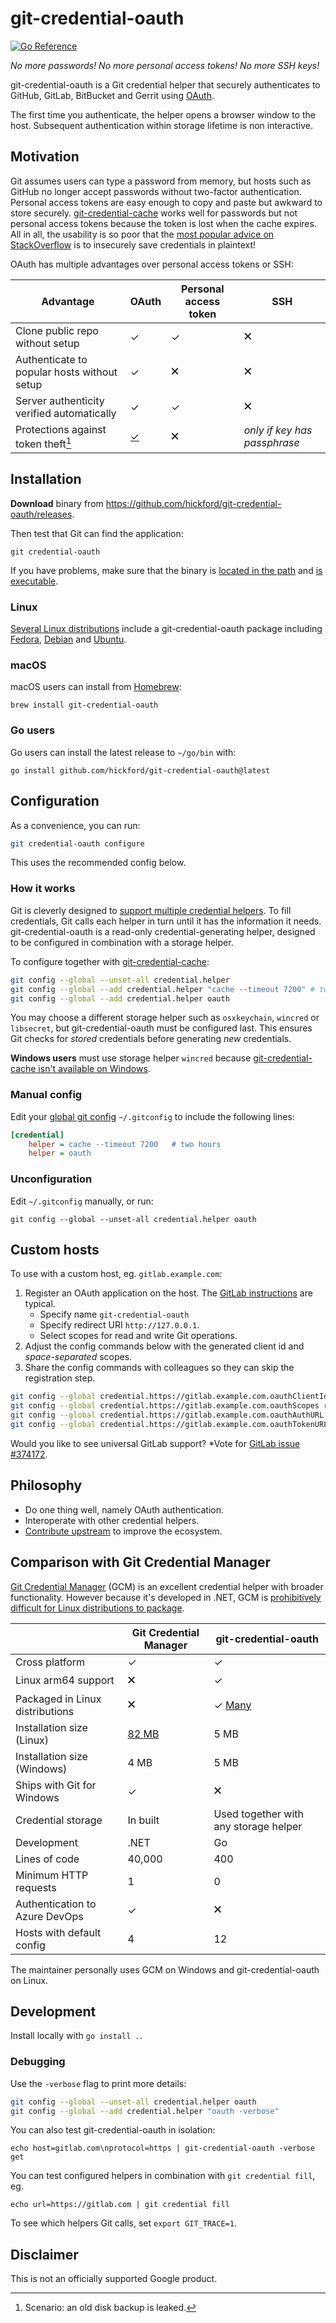 git-credential-oauth
====================

[![Go Reference](https://pkg.go.dev/badge/github.com/hickford/git-credential-oauth.svg)](https://pkg.go.dev/github.com/hickford/git-credential-oauth)

*No more passwords! No more personal access tokens! No more SSH keys!*

git-credential-oauth is a Git credential helper that securely authenticates to GitHub, GitLab, BitBucket and Gerrit using [OAuth](https://datatracker.ietf.org/wg/oauth/about/).

The first time you authenticate, the helper opens a browser window to the host.
Subsequent authentication within storage lifetime is non interactive.

## Motivation

Git assumes users can type a password from memory, but hosts such as GitHub no longer accept passwords without two-factor authentication.
Personal access tokens are easy enough to copy and paste but awkward to store securely.
[git-credential-cache](https://git-scm.com/docs/git-credential-cache) works well for passwords but not personal access tokens because the token is lost when the cache expires.
All in all, the usability is so poor that the [most popular advice on StackOverflow](https://stackoverflow.com/a/35942890/284795) is to insecurely save credentials in plaintext!

OAuth has multiple advantages over personal access tokens or SSH:

| Advantage                                  | OAuth | Personal access token | SSH |
|--------------------------------------------|-------|-----------------------|-----|
| Clone public repo without setup            | ✓     | ✓                     | 🗙   |
| Authenticate to popular hosts without setup| ✓     | 🗙                     | 🗙   |
| Server authenticity verified automatically | ✓     | ✓                     | 🗙   |
| Protections against token theft[^1] | [✓](https://www.ietf.org/archive/id/draft-ietf-oauth-security-topics-22.html#name-refresh-token-protection)     | 🗙                     | *only if key has passphrase*   |

[^1]: Scenario: an old disk backup is leaked.

## Installation

**Download** binary from https://github.com/hickford/git-credential-oauth/releases.

Then test that Git can find the application:

	git credential-oauth

If you have problems, make sure that the binary is [located in the path](https://superuser.com/a/284351/62691) and [is executable](https://askubuntu.com/a/229592/18504).

### Linux

[Several Linux distributions](https://repology.org/project/git-credential-oauth/versions) include a git-credential-oauth package including [Fedora](https://packages.fedoraproject.org/pkgs/git-credential-oauth/git-credential-oauth/), [Debian](https://tracker.debian.org/pkg/git-credential-oauth) and [Ubuntu](https://packages.ubuntu.com/lunar/git-credential-oauth).

### macOS

macOS users can install from [Homebrew](https://formulae.brew.sh/formula/git-credential-oauth#default):

	brew install git-credential-oauth

### Go users

Go users can install the latest release to `~/go/bin` with:

	go install github.com/hickford/git-credential-oauth@latest

## Configuration

As a convenience, you can run:

```sh
git credential-oauth configure
```

This uses the recommended config below.

### How it works

Git is cleverly designed to [support multiple credential helpers](https://git-scm.com/docs/gitcredentials#_custom_helpers). To fill credentials, Git calls each helper in turn until it has the information it needs. git-credential-oauth is a read-only credential-generating helper, designed to be configured in combination with a storage helper.

To configure together with [git-credential-cache](https://git-scm.com/docs/git-credential-cache):

```sh
git config --global --unset-all credential.helper
git config --global --add credential.helper "cache --timeout 7200" # two hours
git config --global --add credential.helper oauth
```

You may choose a different storage helper such as `osxkeychain`, `wincred` or `libsecret`, but git-credential-oauth must be configured last. This ensures Git checks for *stored* credentials before generating *new* credentials.

**Windows users** must use storage helper `wincred` because [git-credential-cache isn't available on Windows](https://github.com/git-for-windows/git/issues/3892).

### Manual config

Edit your [global git config](https://git-scm.com/docs/git-config#FILES) `~/.gitconfig` to include the following lines:

```ini
[credential]
	helper = cache --timeout 7200	# two hours
	helper = oauth
```

### Unconfiguration

Edit `~/.gitconfig` manually, or run:

	git config --global --unset-all credential.helper oauth

## Custom hosts

To use with a custom host, eg. `gitlab.example.com`:

1. Register an OAuth application on the host. The [GitLab instructions](https://docs.gitlab.com/ee/integration/oauth_provider.html#user-owned-applications) are typical.
	* Specify name `git-credential-oauth`
	* Specify redirect URI `http://127.0.0.1`.
	* Select scopes for read and write Git operations.
2. Adjust the config commands below with the generated client id and *space-separated* scopes.
3. Share the config commands with colleagues so they can skip the registration step.

```sh
git config --global credential.https://gitlab.example.com.oauthClientId <CLIENTID>
git config --global credential.https://gitlab.example.com.oauthScopes read_repository write_repository
git config --global credential.https://gitlab.example.com.oauthAuthURL /oauth/authorize
git config --global credential.https://gitlab.example.com.oauthTokenURL /oauth/token
```

Would you like to see universal GitLab support? *Vote for [GitLab issue #374172](https://gitlab.com/gitlab-org/gitlab/-/issues/374172).

## Philosophy

* Do one thing well, namely OAuth authentication.
* Interoperate with other credential helpers.
* [Contribute upstream](https://lore.kernel.org/git/?q=f%3Ahickford+s%3Acredential) to improve the ecosystem.

## Comparison with Git Credential Manager

[Git Credential Manager](https://github.com/GitCredentialManager/git-credential-manager) (GCM) is an excellent credential helper with broader functionality. However because it's developed in .NET, GCM is [prohibitively difficult for Linux distributions to package](https://github.com/dotnet/source-build/discussions/2960).

|                | Git Credential Manager | git-credential-oauth |
|----------------|------------------------|----------------------|
| Cross platform | ✓                      | ✓                     |
| Linux arm64 support            | 🗙               | ✓                            |
| Packaged in Linux distributions               | 🗙            | ✓ [Many](https://repology.org/project/git-credential-oauth/versions) |
| Installation size (Linux) | [82 MB](https://github.com/git-ecosystem/git-credential-manager/issues/1212#issuecomment-1530304873) | 5 MB                 |
| Installation size (Windows) | 4 MB | 5 MB                 |
| Ships with Git for Windows | ✓ | 🗙 |
| Credential storage | In built | Used together with any storage helper |
| Development    | .NET                   | Go                   |
| Lines of code | 40,000 | 400 |
| Minimum HTTP requests | 1 | 0 |
| Authentication to Azure DevOps | ✓ | 🗙 |
| Hosts with default config | 4 | 12 |

The maintainer personally uses GCM on Windows and git-credential-oauth on Linux.

## Development

Install locally with `go install .`.

### Debugging

Use the `-verbose` flag to print more details:

```sh
git config --global --unset-all credential.helper oauth
git config --global --add credential.helper "oauth -verbose"
```

You can also test git-credential-oauth in isolation:

```
echo host=gitlab.com\nprotocol=https | git-credential-oauth -verbose get
```

You can test configured helpers in combination with `git credential fill`, eg.

```
echo url=https://gitlab.com | git credential fill
```

To see which helpers Git calls, set `export GIT_TRACE=1`.

## Disclaimer

This is not an officially supported Google product.
